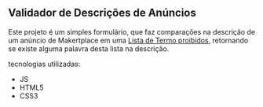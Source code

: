 ## Validador de Descrições de Anúncios

Este projeto é um simples formulário, que faz comparações na descrição de um anúncio de Makertplace em uma [Lista de Termo proibidos](./js/termos-proibidos.js), retornando se existe alguma palavra desta lista na descrição.

tecnologias utilizadas:
- JS
- HTML5
- CSS3